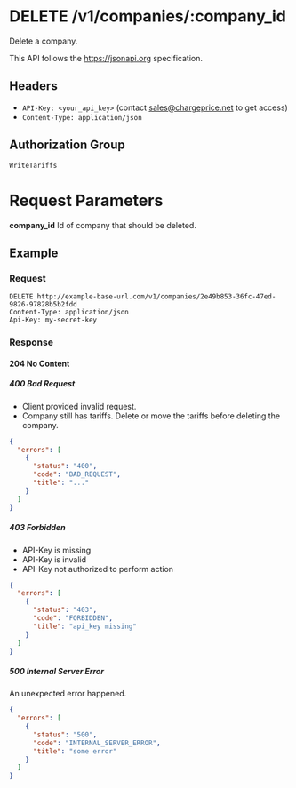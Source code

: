 # DELETE /v1/companies/:company_id

Delete a company.

This API follows the https://jsonapi.org specification.

## Headers

* `API-Key: <your_api_key>` (contact sales@chargeprice.net to get access)
* `Content-Type: application/json`

## Authorization Group

`WriteTariffs`

# Request Parameters

**company_id** Id of company that should be deleted.

## Example

### Request

```http
DELETE http://example-base-url.com/v1/companies/2e49b853-36fc-47ed-9826-97828b5b2fdd
Content-Type: application/json
Api-Key: my-secret-key
```

### Response

#### 204 No Content

##### 400 Bad Request

- Client provided invalid request.
- Company still has tariffs. Delete or move the tariffs before deleting the
  company.

```json
{
  "errors": [
    {
      "status": "400",
      "code": "BAD_REQUEST",
      "title": "..."
    }
  ]
}
```

##### 403 Forbidden

* API-Key is missing
* API-Key is invalid
* API-Key not authorized to perform action

```json
{
  "errors": [
    {
      "status": "403",
      "code": "FORBIDDEN",
      "title": "api_key missing"
    }
  ]
}
```

##### 500 Internal Server Error

An unexpected error happened.

```json
{
  "errors": [
    {
      "status": "500",
      "code": "INTERNAL_SERVER_ERROR",
      "title": "some error"
    }
  ]
}
```